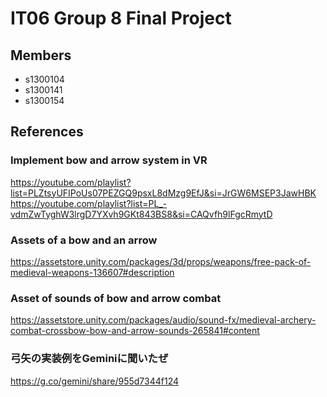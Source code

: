 # IT06 Group 8 Final Project  
## Members  
* s1300104
* s1300141
* s1300154
## References
### Implement bow and arrow system in VR
https://youtube.com/playlist?list=PLZtsyUFIPoUs07PEZGQ9psxL8dMzg9EfJ&si=JrGW6MSEP3JawHBK
https://youtube.com/playlist?list=PL_-vdmZwTyghW3lrgD7YXvh9GKt843BS8&si=CAQvfh9lFgcRmytD
### Assets of a bow and an arrow  
https://assetstore.unity.com/packages/3d/props/weapons/free-pack-of-medieval-weapons-136607#description  
### Asset of sounds of bow and arrow combat
https://assetstore.unity.com/packages/audio/sound-fx/medieval-archery-combat-crossbow-bow-and-arrow-sounds-265841#content
### 弓矢の実装例をGeminiに聞いたぜ
https://g.co/gemini/share/955d7344f124
